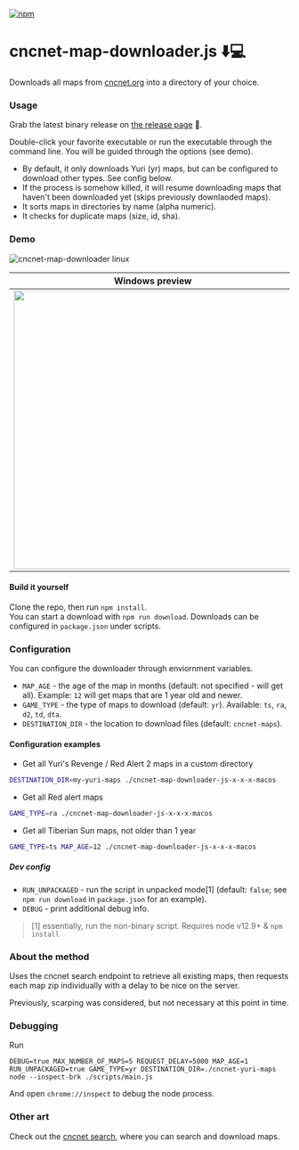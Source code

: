 [![npm](https://img.shields.io/npm/v/cncnet-map-downloader.js.svg)](https://www.npmjs.com/package/cncnet-map-downloader.js)

# cncnet-map-downloader.js ⬇️💻

Downloads all maps from [cncnet.org](https://cncnet.org) into a directory of your choice.

### Usage

Grab the latest binary release on [the release page](https://github.com/danmindru/cncnet-map-downloader.js/releases) 💽.

Double-click your favorite executable or run the executable through the command line. You will be guided through the options (see demo).

- By default, it only downloads Yuri (yr) maps, but can be configured to download other types. See config below.
- If the process is somehow killed, it will resume downloading maps that haven't been downloaded yet (skips previously downlaoded maps).
- It sorts maps in directories by name (alpha numeric).
- It checks for duplicate maps (size, id, sha).

### Demo

![cncnet-map-downloader linux](https://user-images.githubusercontent.com/1515742/88851006-6ed28980-d1ec-11ea-857e-e6e5b0ec0e2c.gif)

| Windows preview                                                                                                                 | Mac preview                                                                                                                     |
| ------------------------------------------------------------------------------------------------------------------------------- | ------------------------------------------------------------------------------------------------------------------------------- |
| <img src="https://user-images.githubusercontent.com/1515742/88851026-75610100-d1ec-11ea-9a7f-5c1eaedc7ee8.gif" width="500px" /> | <img src="https://user-images.githubusercontent.com/1515742/88851022-74c86a80-d1ec-11ea-95dd-7961906351c7.gif" width="500px" /> |

#### Build it yourself

Clone the repo, then run `npm install`. <br/>
You can start a download with `npm run download`. Downloads can be configured in `package.json` under scripts.

### Configuration

You can configure the downloader through enviornment variables.

- `MAP_AGE` - the age of the map in months (default: not specified - will get all). Example: `12` will get maps that are 1 year old and newer.
- `GAME_TYPE` - the type of maps to download (default: `yr`). Available: `ts`, `ra`, `d2`, `td`, `dta`.
- `DESTINATION_DIR` - the location to download files (default: `cncnet-maps`).

#### Configuration examples

- Get all Yuri's Revenge / Red Alert 2 maps in a custom directory

```bash
DESTINATION_DIR=my-yuri-maps ./cncnet-map-downloader-js-x-x-x-macos
```

- Get all Red alert maps

```bash
GAME_TYPE=ra ./cncnet-map-downloader-js-x-x-x-macos
```

- Get all Tiberian Sun maps, not older than 1 year

```bash
GAME_TYPE=ts MAP_AGE=12 ./cncnet-map-downloader-js-x-x-x-macos
```

##### Dev config

- `RUN_UNPACKAGED` - run the script in unpacked mode[1] (default: `false`; see `npm run download` in `package.json` for an example).
- `DEBUG` - print additional debug info.

> [1] essentially, run the non-binary script. Requires node v12.9+ & `npm install`

### About the method

Uses the cncnet search endpoint to retrieve all existing maps, then requests each map zip individually with a delay to be nice on the server.

Previously, scarping was considered, but not necessary at this point in time.

### Debugging

Run

```
DEBUG=true MAX_NUMBER_OF_MAPS=5 REQUEST_DELAY=5000 MAP_AGE=1 RUN_UNPACKAGED=true GAME_TYPE=yr DESTINATION_DIR=./cncnet-yuri-maps node --inspect-brk ./scripts/main.js
```

And open `chrome://inspect` to debug the node process.

### Other art

Check out the [cncnet search](https://mapdb.cncnet.org/search/?game=yr&search=), where you can search and download maps.
